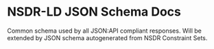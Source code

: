 # NSDR-LD JSON Schema Docs

Common schema used by all JSON:API compliant responses. Will be extended by JSON
schema autogenerated from NSDR Constraint Sets.